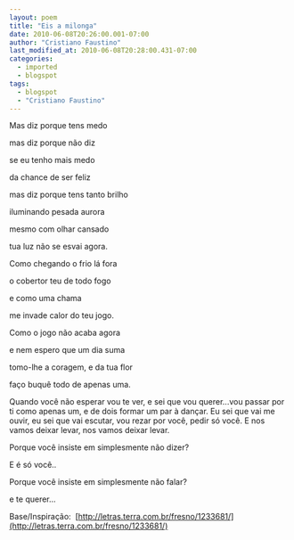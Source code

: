 ```yaml
---
layout: poem
title: "Eis a milonga"
date: 2010-06-08T20:26:00.001-07:00
author: "Cristiano Faustino"
last_modified_at: 2010-06-08T20:28:00.431-07:00
categories:
  - imported
  - blogspot
tags:
  - blogspot
  - "Cristiano Faustino"
---
```


Mas diz porque tens medo

mas diz porque não diz

se eu tenho mais medo

da chance de ser feliz

mas diz porque tens tanto brilho

iluminando pesada aurora

mesmo com olhar cansado

tua luz não se esvai agora.

Como chegando o frio lá fora

o cobertor teu de todo fogo

e como uma chama

me invade calor do teu jogo.

Como o jogo não acaba agora

e nem espero que um dia suma

tomo-lhe a coragem, e da tua flor

faço buquê todo de apenas uma.

Quando você não esperar vou te ver, e sei que vou querer...vou passar por ti como apenas um, e de dois formar um par à dançar. Eu sei que vai me ouvir, eu sei que vai escutar, vou rezar por você, pedir só você. E nos vamos deixar levar, nos vamos deixar levar.

Porque você insiste em simplesmente não dizer?

E é só você..

Porque você insiste em simplesmente não falar?

e te querer... 

Base/Inspiração:  [http://letras.terra.com.br/fresno/1233681/](http://letras.terra.com.br/fresno/1233681/)